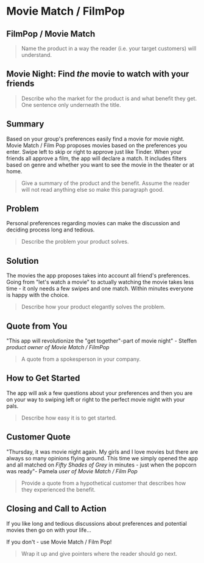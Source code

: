 # Movie Match / FilmPop #

<!--
> This material was originally posted [here](http://www.quora.com/What-is-Amazons-approach-to-product-development-and-product-management). It is reproduced here for posterities sake.

There is an approach called "working backwards" that is widely used at Amazon. They work backwards from the customer, rather than starting with an idea for a product and trying to bolt customers onto it. While working backwards can be applied to any specific product decision, using this approach is especially important when developing new products or features.

For new initiatives a product manager typically starts by writing an internal press release announcing the finished product. The target audience for the press release is the new/updated product's customers, which can be retail customers or internal users of a tool or technology. Internal press releases are centered around the customer problem, how current solutions (internal or external) fail, and how the new product will blow away existing solutions.

If the benefits listed don't sound very interesting or exciting to customers, then perhaps they're not (and shouldn't be built). Instead, the product manager should keep iterating on the press release until they've come up with benefits that actually sound like benefits. Iterating on a press release is a lot less expensive than iterating on the product itself (and quicker!).

If the press release is more than a page and a half, it is probably too long. Keep it simple. 3-4 sentences for most paragraphs. Cut out the fat. Don't make it into a spec. You can accompany the press release with a FAQ that answers all of the other business or execution questions so the press release can stay focused on what the customer gets. My rule of thumb is that if the press release is hard to write, then the product is probably going to suck. Keep working at it until the outline for each paragraph flows.

Oh, and I also like to write press-releases in what I call "Oprah-speak" for mainstream consumer products. Imagine you're sitting on Oprah's couch and have just explained the product to her, and then you listen as she explains it to her audience. That's "Oprah-speak", not "Geek-speak".

Once the project moves into development, the press release can be used as a touchstone; a guiding light. The product team can ask themselves, "Are we building what is in the press release?" If they find they're spending time building things that aren't in the press release (overbuilding), they need to ask themselves why. This keeps product development focused on achieving the customer benefits and not building extraneous stuff that takes longer to build, takes resources to maintain, and doesn't provide real customer benefit (at least not enough to warrant inclusion in the press release).
 -->

## FilmPop / Movie Match ##
  > Name the product in a way the reader (i.e. your target customers) will understand.

## Movie Night: Find _the_ movie to watch with your friends ##
  > Describe who the market for the product is and what benefit they get. One sentence only underneath the title.

## Summary ##
Based on your group's preferences easily find a movie for movie night. Movie Match / Film Pop proposes movies based on the preferences you enter. Swipe left to skip or right to approve just like Tinder. When your friends all approve a film, the app will declare a match. It includes filters based on genre and whether you want to see the movie in the theater or at home.
  > Give a summary of the product and the benefit. Assume the reader will not read anything else so make this paragraph good.

## Problem ##
Personal preferences regarding movies can make the discussion and deciding process long and tedious.
  > Describe the problem your product solves.

## Solution ##
The movies the app proposes takes into account all friend's preferences. Going from "let's watch a movie" to actually watching the movie takes less time - it only needs a few swipes and one match. Within minutes everyone is happy with the choice.
  > Describe how your product elegantly solves the problem.

## Quote from You ##
 "This app will revolutionize the "get together"-part of movie night" - Steffen _product owner of Movie Match / FilmPop_
  > A quote from a spokesperson in your company.

## How to Get Started ##
The app will ask a few questions about your preferences and then you are on your way to swiping left or right to the perfect movie night with your pals.
  > Describe how easy it is to get started.

## Customer Quote ##
 "Thursday, it was movie night again. My girls and I love movies but there are always so many opinions flying around. This time we simply opened the app and all matched on _Fifty Shades of Grey_ in minutes - just when the popcorn was ready"- Pamela _user of Movie Match / Film Pop_
  > Provide a quote from a hypothetical customer that describes how they experienced the benefit.

## Closing and Call to Action ##
If you like long and tedious discussions about preferences and potential movies then go on with your life...

If you don't - use  Movie Match / Film Pop!
  > Wrap it up and give pointers where the reader should go next.
